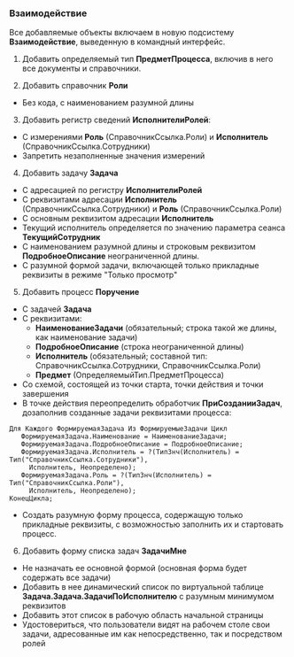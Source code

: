 ### Взаимодействие

Все добавляемые объекты включаем в новую подсистему **Взаимодействие**, выведенную в командный интерфейс.

1. Добавить определяемый тип **ПредметПроцесса**, включив в него все документы и справочники.

2. Добавить справочник **Роли**
  * Без кода, с наименованием разумной длины
  
3. Добавить регистр сведений **ИсполнителиРолей**:
  * С измерениями **Роль** (СправочникСсылка.Роли) и **Исполнитель** (СправочникСсылка.Сотрудники)
  * Запретить незаполненные значения измерений
  
4. Добавить задачу **Задача**
  * С адресацией по регистру **ИсполнителиРолей**
  * С реквизитами адресации **Исполнитель** (СправочникСсылка.Сотрудники) и **Роль** (СправочникСсылка.Роли)
  * С основным реквизитом адресации **Исполнитель**
  * Текущий исполнитель определяется по значению параметра сеанса **ТекущийСотрудник**
  * С наименованием разумной длины и строковым реквизитом **ПодробноеОписание** неограниченной длины.
  * С разумной формой задачи, включающей только прикладные реквизиты в режиме "Только просмотр"
  
5. Добавить процесс **Поручение**
  * С задачей **Задача**
  * С реквизитами:
    * **НаименованиеЗадачи** (обязательный; строка такой же длины, как наименование задачи)
    * **ПодробноеОписание** (строка неограниченной длины)
    * **Исполнитель** (обязательный; составной тип: СправочникСсылка.Сотрудники, СправочникСсылка.Роли)
    * **Предмет** (ОпределяемыйТип.ПредметПроцесса)
  * Со схемой, состоящей из точки старта, точки действия и точки завершения
  * В точке действия переопределить обработчик **ПриСозданииЗадач**, дозаполнив созданные задачи реквизитами процесса:
  
```bsl
Для Каждого ФормируемаяЗадача Из ФормируемыеЗадачи Цикл
   ФормируемаяЗадача.Наименование = НаименованиеЗадачи;
   ФормируемаяЗадача.ПодробноеОписание = ПодробноеОписание;
   ФормируемаяЗадача.Исполнитель = ?(ТипЗнч(Исполнитель) = Тип("СправочникСсылка.Сотрудники"),
     Исполнитель, Неопределено);
   ФормируемаяЗадача.Роль = ?(ТипЗнч(Исполнитель) = Тип("СправочникСсылка.Роли"),
     Исполнитель, Неопределено);
КонецЦикла;
```
  * Создать разумную форму процесса, содержащую только прикладные реквизиты, с возможностью заполнить их и стартовать процесс.
  
6. Добавить форму списка задач **ЗадачиМне**
  * Не назначать ее основной формой (основная форма будет содержать все задачи)
  * Добавить в нее динамический список по виртуальной таблице **Задача.Задача.ЗадачиПоИсполнителю** с разумным минимумом реквизитов
  * Добавить этот список в рабочую область начальной страницы
  * Удостовериться, что пользователи видят на рабочем столе свои задачи, адресованные им как непосредственно, так и посредством ролей
